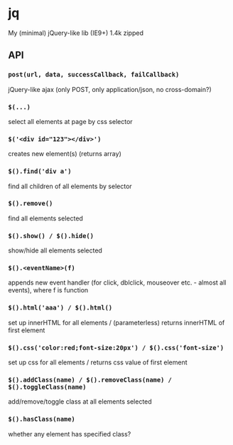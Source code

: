 # jq
My (minimal) jQuery-like lib (IE9+) 1.4k zipped

## API

### `post(url, data, successCallback, failCallback)`
jQuery-like ajax (only POST, only application/json, no cross-domain?)

### `$(...)`
select all elements at page by css selector
### `$('<div id="123"></div>')`
creates new element(s) (returns array)

### `$().find('div a')`
find all children of all elements by selector
### `$().remove()`
find all elements selected
### `$().show() / $().hide()`
show/hide all elements selected
### `$().<eventName>(f)`
appends new event handler (for click, dblclick, mouseover etc. - almost all events), where f is function


### `$().html('aaa') / $().html()`
set up innerHTML for all elements / (parameterless) returns innerHTML of first element 
### `$().css('color:red;font-size:20px') / $().css('font-size')`
set up css for all elements / returns css value of first element
### `$().addClass(name) / $().removeClass(name) / $().toggleClass(name)`
add/remove/toggle class at all elements selected
### `$().hasClass(name)`
whether any element has specified class?
